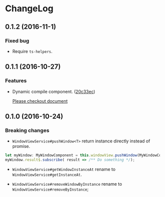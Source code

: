 # ChangeLog

## 0.1.2 (2016-11-1)

### Fixed bug

- Require `ts-helpers`.

## 0.1.1 (2016-10-27)

### Features

- Dynamic compile component. ([20c33ec](https://github.com/yujuiting/ng2-window-view/commit/20c33ec1178234b02c079f73889f21364a41b9a3))

  [Please checkout document](https://github.com/yujuiting/ng2-window-view/blob/master/docs/dynamic-compile.md)

## 0.1.0 (2016-10-24)

### Breaking changes

- `WindowViewService#pushWindow<T>` return instance directly instead of promise.

```typescript
let myWindow: MyWindowComponent = this.windowView.pushWindow(MyWindowComponent);
myWindow.result$.subscribe( result => /** Do something */);
```

- `WindowViewService#getWindowInstanceAt` rename to `WindowViewService#getInstanceAt`.

- `WindowViewService#removeWindowByInstance` rename to `WindowViewService#removeByInstance`;
